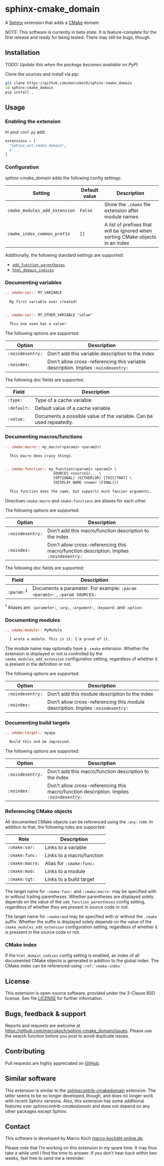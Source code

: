 # sphinx-cmake_domain

A [Sphinx](https://www.sphinx-doc.org) extension that adds a [CMake](https://cmake.org) domain.

*NOTE:*
This software is currently in beta state. It is feature-complete for the first release and ready for being tested. There may still be bugs, though.


## Installation

*TODO: Update this when the package becomes available on PyPI.*

Clone the sources and install via pip:

```bash
git clone https://github.com/marcokoch/sphinx-cmake_domain
cd sphinx-cmake_domain
pip install .
```


## Usage

### Enabling the extension

In your `conf.py` add:

```python
extensions = [
  "sphinx_ext.cmake_domain",
  # ...
]
```


### Configuration

*sphinx-cmake_domain* adds the following config settings:

| Setting                       | Default value | Description                                                                    |
|-------------------------------|---------------|--------------------------------------------------------------------------------|
| `cmake_modules_add_extension` | `False`       | Show the `.cmake` file extension after module names                            |
| `cmake_index_common_prefix`   | `[]`          | A list of prefixes that will be ignored when sorting CMake objects in an index |

Additionally, the following standard settings are supported:

* [`add_function_parentheses`](https://www.sphinx-doc.org/en/master/usage/configuration.html#confval-add_function_parentheses)
* [`html_domain_indices`](https://www.sphinx-doc.org/en/master/usage/configuration.html#confval-html_domain_indices)


### Documenting variables

```rst
.. cmake:var:: MY_VARIABLE
  
  My first variable ever created!


.. cmake:var:: MY_OTHER_VARIABLE "value"

  This one even has a value!
```

The following options are supported:

| Option           | Description                                                                       |
|------------------|-----------------------------------------------------------------------------------|
| `:noindexentry:` | Don't add this variable description to the index                                  |
| `:noindex:`      | Don't allow cross-referencing this variable description. Implies `:noindexentry:` |

The following doc fields are supported:

| Field       | Description                                                         |
|-------------|---------------------------------------------------------------------|
| `:type:`    | Type of a cache variable                                            |
| `:default:` | Default value of a cache variable                                   |
| `:value:`   | Documents a possible value of the variable. Can be used repeatedly. |


### Documenting macros/functions

```rst
.. cmake:macro:: my_macro(<param1> <param2>)

  This macro does crazy things.


.. cmake:function:: my_function(<param1> <param2> \
                      SOURCES <source1>... \
                      [OPTIONAL] (EITHER|OR) [THIS|THAT] \
                      [DISPLAY_NAME <name> [FINAL]])

  This function does the same, but supports much fancier arguments.
```

Directives `cmake:macro` and `cmake:functions` are aliases for each other.


The following options are supported:

| Option           | Description                                                                             |
|------------------|-----------------------------------------------------------------------------------------|
| `:noindexentry:` | Don't add this macro/function description to the index                                  |
| `:noindex:`      | Don't allow cross-referencing this macro/function description. Implies `:noindexentry:` |

The following doc fields are supported:

| Field                 | Description                                                                |
|-----------------------|----------------------------------------------------------------------------|
| `:param:`<sup>1</sup> | Documents a parameter. For example: `:param <param1>:` , `:param SOURCES:` |

<sup>1</sup> Aliases are: `:parameter:`, `:arg:`, `:argument:`, `:keyword:` and `:option:`


### Documenting modules

```rst
.. cmake:module:: MyModule

  I wrote a module. This is it. I'm proud of it.
```

The module name may optionally have a `.cmake` extension. Whether the extension is displayed or not is controlled by the `cmake_modules_add_extension` configuration setting, regardless of whether it is present in the definition or not.

The following options are supported:

| Option           | Description                                                                     |
|------------------|---------------------------------------------------------------------------------|
| `:noindexentry:` | Don't add this module description to the index                                  |
| `:noindex:`      | Don't allow cross-referencing this module description. Implies `:noindexentry:` |


### Documenting build targets

```rst
.. cmake:target:: myapp

  Build this and be impressed.
```

The following options are supported:

| Option           | Description                                                                             |
|------------------|-----------------------------------------------------------------------------------------|
| `:noindexentry:` | Don't add this macro/function description to the index                                  |
| `:noindex:`      | Don't allow cross-referencing this macro/function description. Implies `:noindexentry:` |


### Referencing CMake objects

All documented CMake objects can be referenced using the `:any:` role. In addition to that, the following roles are supported:

| Role           | Description               |
|----------------|---------------------------|
| `:cmake:var:`  | Links to a variable       |
| `:cmake:func:` | Links to a macro/function |
| `:cmake:macro:`| Alias for `:cmake:func:`  |
| `:cmake:mod:`  | Links to a module         |
| `:cmake:tgt:`  | Links to a build target   |

The target name for `:cmake:func:` and `:cmake:macro:` may be specified with or without trailing parentheses. Whether parentheses are displayed solely depends on the value of the `add_function_parentheses` config setting, regardless of whether they are present in source code or not.

The target name for `:cmake:mod` may be specified with or without the `.cmake` suffix. Whether the suffix is displayed solely depends on the value of the `cmake_modules_add_extension` configuration setting, regardless of whether it is pressent in the source code or not.


### CMake index

If the `html_domain_indices` config setting is enabled, an index of all documented CMake objects is generated in addition to the global index. The CMake index can be referenced using ``:ref:`cmake-index` ``.


## License

This extension is open-source software, provided under the 3-Clause BSD license. See file [LICENSE](LICENSE) for further information.


## Bugs, feedback & support

Reports and requests are welcome at <https://github.com/marcokoch/sphinx-cmake_domain/issues>.
Please use the search function before you post to avoid duplicate issues.


## Contributing

Pull requests are highly appreciated on [GitHub](https://github.com/marcokoch/sphinx-cmake_domain).


## Similar software

This extension is similar to the [sphinxcontrib-cmakedomain](https://github.com/sphinx-contrib/cmakedomain) extension. The latter seems to be no longer developed, though, and does no longer work with recent Sphinx versions. Also, this extension has some additional features over *sphinxcontrib-cmakedomain* and does not depend on any other packages except Sphinx.


## Contact

This software is developed by Marco Koch <marco-koch@t-online.de>.

Please note that I'm working on this extension in my spare time. It may thus take a while until I find the time to answer. If you don't hear back within two weeks, feel free to send me a reminder.

